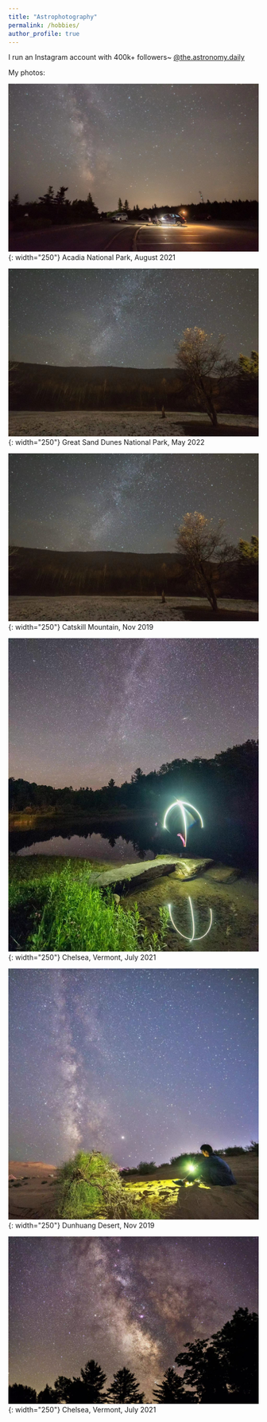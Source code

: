 ```yaml
---
title: "Astrophotography"
permalink: /hobbies/
author_profile: true
---
```


I run an Instagram account with 400k+ followers~ [@the.astronomy.daily](https://www.instagram.com/the.astronomy.daily/)

My photos:

![Acadia National Park](/images/photos/Acadia.jpeg){: width="250"}
Acadia National Park, August 2021

![Great Sand Dune](/images/photos/Catskill.jpeg){: width="250"}
Great Sand Dunes National Park, May 2022

![Catskill Mountain](/images/photos/Catskill.jpeg){: width="250"}
Catskill Mountain, Nov 2019

![Vermont 2](/images/photos/Vermont.jpeg){: width="250"}
Chelsea, Vermont, July 2021

![Dunhuang Desert](/images/photos/Dunhuang.jpeg){: width="250"}
Dunhuang Desert, Nov 2019

![Vermont 1](/images/photos/Vermont%202.jpeg){: width="250"}
Chelsea, Vermont, July 2021